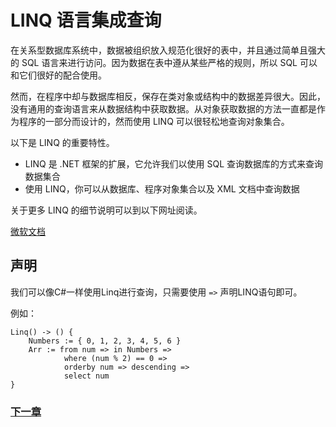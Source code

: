 # LINQ 语言集成查询
在关系型数据库系统中，数据被组织放入规范化很好的表中，并且通过简单且强大的 SQL 语言来进行访问。因为数据在表中遵从某些严格的规则，所以 SQL 可以和它们很好的配合使用。

然而，在程序中却与数据库相反，保存在类对象或结构中的数据差异很大。因此，没有通用的查询语言来从数据结构中获取数据。从对象获取数据的方法一直都是作为程序的一部分而设计的，然而使用 LINQ 可以很轻松地查询对象集合。

以下是 LINQ 的重要特性。

- LINQ 是 .NET 框架的扩展，它允许我们以使用 SQL 查询数据库的方式来查询数据集合
- 使用 LINQ，你可以从数据库、程序对象集合以及 XML 文档中查询数据

关于更多 LINQ 的细节说明可以到以下网址阅读。

[微软文档](https://docs.microsoft.com/zh-cn/dotnet/csharp/programming-guide/concepts/linq/getting-started-with-linq)

## 声明
我们可以像C#一样使用Linq进行查询，只需要使用 `=>` 声明LINQ语句即可。

例如：
```
Linq() -> () {
    Numbers := { 0, 1, 2, 3, 4, 5, 6 }
    Arr := from num => in Numbers =>
            where (num % 2) == 0 =>
            orderby num => descending =>
            select num
}
```

### [下一章](optional-type.md)

